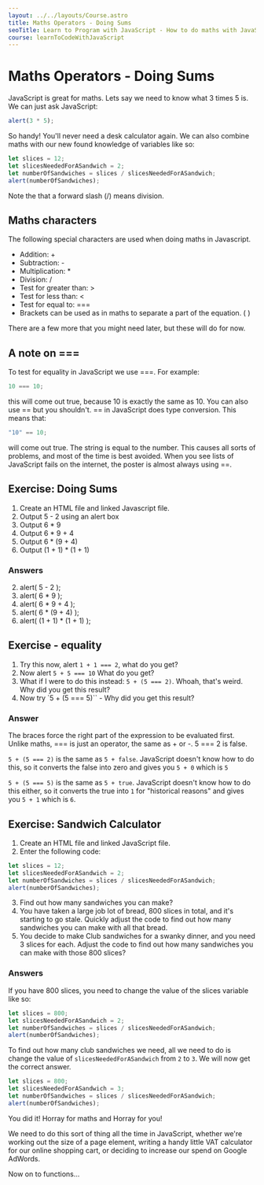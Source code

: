 ```yaml
---
layout: ../../layouts/Course.astro
title: Maths Operators - Doing Sums
seoTitle: Learn to Program with JavaScript - How to do maths with JavaScript
course: learnToCodeWithJavaScript
---
```


# Maths Operators - Doing Sums

JavaScript is great for maths. Lets say we need to know what 3 times 5 is. We can just ask JavaScript:

```js
alert(3 * 5);
```

So handy! You'll never need a desk calculator again. We can also combine maths with our new found knowledge of variables like so:

```js
let slices = 12;
let slicesNeededForASandwich = 2;
let numberOfSandwiches = slices / slicesNeededForASandwich;
alert(numberOfSandwiches);
```

Note the that a forward slash (/) means division.

## Maths characters

The following special characters are used when doing maths in Javascript.

- Addition: +
- Subtraction: -
- Multiplication: \*
- Division: /
- Test for greater than: >
- Test for less than: <
- Test for equal to: ===
- Brackets can be used as in maths to separate a part of the equation. ( )

There are a few more that you might need later, but these will do for now.

## A note on ===

To test for equality in JavaScript we use ===. For example:

```js
10 === 10;
```

this will come out true, because 10 is exactly the same as 10. You can also use == but you shouldn't. == in JavaScript does type conversion. This means that:

```js
"10" == 10;
```

will come out true. The string is equal to the number. This causes all sorts of problems, and most of the time is best avoided. When you see lists of JavaScript fails on the internet, the poster is almost always using ==.

<div class="exercise">

## Exercise: Doing Sums

1. Create an HTML file and linked Javascript file.
2. Output 5 - 2 using an alert box
3. Output 6 \* 9
4. Output 6 \* 9 + 4
5. Output 6 \* (9 + 4)
6. Output (1 + 1) \* (1 + 1)

### Answers

2. alert( 5 - 2 );
3. alert( 6 \* 9 );
4. alert( 6 \* 9 + 4 );
5. alert( 6 \* (9 + 4) );
6. alert( (1 + 1) \* (1 + 1) );

</div>

<div class="exercise">

## Exercise - equality

1. Try this now, alert `1 + 1 === 2`, what do you get?
2. Now alert `5 + 5 === 10` What do you get?
3. What if I were to do this instead: `5 + (5 === 2)`. Whoah, that's weird. Why did you get this result?
4. Now try `5 + (5 === 5)`` - Why did you get this result?

### Answer

The braces force the right part of the expression to be evaluated first. Unlike maths, === is just an operator, the same as + or -. 5 === 2 is false.

`5 + (5 === 2)` is the same as `5 + false`. JavaScript doesn't know how to do this, so it converts the false into zero and gives you `5 + 0` which is `5`

`5 + (5 === 5)` is the same as `5 + true`. JavaScript doesn't know how to do this either, so it converts the true into `1` for "historical reasons" and gives you `5 + 1` which is `6`.

</div>

<div class="exercise">

## Exercise: Sandwich Calculator

1. Create an HTML file and linked JavaScript file.
2. Enter the following code:

```js
let slices = 12;
let slicesNeededForASandwich = 2;
let numberOfSandwiches = slices / slicesNeededForASandwich;
alert(numberOfSandwiches);
```

3. Find out how many sandwiches you can make?
4. You have taken a large job lot of bread, 800 slices in total, and it's starting to go stale. Quickly adjust the code to find out how many sandwiches you can make with all that bread.
5. You decide to make Club sandwiches for a swanky dinner, and you need 3 slices for each. Adjust the code to find out how many sandwiches you can make with those 800 slices?

### Answers

If you have 800 slices, you need to change the value of the slices variable like so:

```js
let slices = 800;
let slicesNeededForASandwich = 2;
let numberOfSandwiches = slices / slicesNeededForASandwich;
alert(numberOfSandwiches);
```

To find out how many club sandwiches we need, all we need to do is change the value of `slicesNeededForASandwich` from `2` to `3`. We will now get the correct answer.

```js
let slices = 800;
let slicesNeededForASandwich = 3;
let numberOfSandwiches = slices / slicesNeededForASandwich;
alert(numberOfSandwiches);
```

</div>

You did it! Horray for maths and Horray for you!

We need to do this sort of thing all the time in JavaScript, whether we're working out the size of a page element, writing a handy little VAT calculator for our online shopping cart, or deciding to increase our spend on Google AdWords.

Now on to functions...
